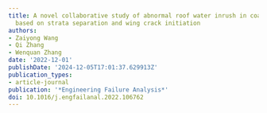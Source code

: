 ```yaml
---
title: A novel collaborative study of abnormal roof water inrush in coal seam mining
  based on strata separation and wing crack initiation
authors:
- Zaiyong Wang
- Qi Zhang
- Wenquan Zhang
date: '2022-12-01'
publishDate: '2024-12-05T17:01:37.629913Z'
publication_types:
- article-journal
publication: '*Engineering Failure Analysis*'
doi: 10.1016/j.engfailanal.2022.106762
---
```

